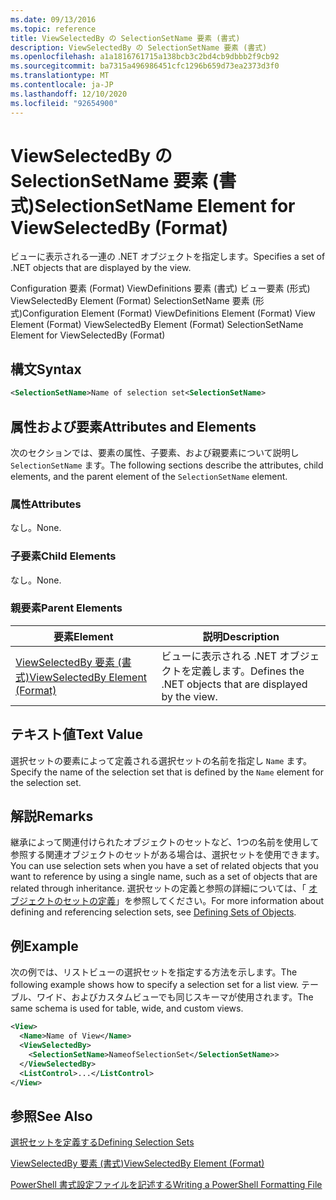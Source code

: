 ```yaml
---
ms.date: 09/13/2016
ms.topic: reference
title: ViewSelectedBy の SelectionSetName 要素 (書式)
description: ViewSelectedBy の SelectionSetName 要素 (書式)
ms.openlocfilehash: a1a1816761715a138bcb3c2bd4cb9dbbb2f9cb92
ms.sourcegitcommit: ba7315a496986451cfc1296b659d73ea2373d3f0
ms.translationtype: MT
ms.contentlocale: ja-JP
ms.lasthandoff: 12/10/2020
ms.locfileid: "92654900"
---
```

# <a name="selectionsetname-element-for-viewselectedby-format"></a><span data-ttu-id="05fd0-103">ViewSelectedBy の SelectionSetName 要素 (書式)</span><span class="sxs-lookup"><span data-stu-id="05fd0-103">SelectionSetName Element for ViewSelectedBy (Format)</span></span>

<span data-ttu-id="05fd0-104">ビューに表示される一連の .NET オブジェクトを指定します。</span><span class="sxs-lookup"><span data-stu-id="05fd0-104">Specifies a set of .NET objects that are displayed by the view.</span></span>

<span data-ttu-id="05fd0-105">Configuration 要素 (Format) ViewDefinitions 要素 (書式) ビュー要素 (形式) ViewSelectedBy Element (Format) SelectionSetName 要素 (形式)</span><span class="sxs-lookup"><span data-stu-id="05fd0-105">Configuration Element (Format) ViewDefinitions Element (Format) View Element (Format) ViewSelectedBy Element (Format) SelectionSetName Element for ViewSelectedBy (Format)</span></span>

## <a name="syntax"></a><span data-ttu-id="05fd0-106">構文</span><span class="sxs-lookup"><span data-stu-id="05fd0-106">Syntax</span></span>

```xml
<SelectionSetName>Name of selection set<SelectionSetName>
```

## <a name="attributes-and-elements"></a><span data-ttu-id="05fd0-107">属性および要素</span><span class="sxs-lookup"><span data-stu-id="05fd0-107">Attributes and Elements</span></span>

<span data-ttu-id="05fd0-108">次のセクションでは、要素の属性、子要素、および親要素について説明し `SelectionSetName` ます。</span><span class="sxs-lookup"><span data-stu-id="05fd0-108">The following sections describe the attributes, child elements, and the parent element of the `SelectionSetName` element.</span></span>

### <a name="attributes"></a><span data-ttu-id="05fd0-109">属性</span><span class="sxs-lookup"><span data-stu-id="05fd0-109">Attributes</span></span>

<span data-ttu-id="05fd0-110">なし。</span><span class="sxs-lookup"><span data-stu-id="05fd0-110">None.</span></span>

### <a name="child-elements"></a><span data-ttu-id="05fd0-111">子要素</span><span class="sxs-lookup"><span data-stu-id="05fd0-111">Child Elements</span></span>

<span data-ttu-id="05fd0-112">なし。</span><span class="sxs-lookup"><span data-stu-id="05fd0-112">None.</span></span>

### <a name="parent-elements"></a><span data-ttu-id="05fd0-113">親要素</span><span class="sxs-lookup"><span data-stu-id="05fd0-113">Parent Elements</span></span>

|<span data-ttu-id="05fd0-114">要素</span><span class="sxs-lookup"><span data-stu-id="05fd0-114">Element</span></span>|<span data-ttu-id="05fd0-115">説明</span><span class="sxs-lookup"><span data-stu-id="05fd0-115">Description</span></span>|
|-------------|-----------------|
|[<span data-ttu-id="05fd0-116">ViewSelectedBy 要素 (書式)</span><span class="sxs-lookup"><span data-stu-id="05fd0-116">ViewSelectedBy Element (Format)</span></span>](./viewselectedby-element-format.md)|<span data-ttu-id="05fd0-117">ビューに表示される .NET オブジェクトを定義します。</span><span class="sxs-lookup"><span data-stu-id="05fd0-117">Defines the .NET objects that are displayed by the view.</span></span>|

## <a name="text-value"></a><span data-ttu-id="05fd0-118">テキスト値</span><span class="sxs-lookup"><span data-stu-id="05fd0-118">Text Value</span></span>

<span data-ttu-id="05fd0-119">選択セットの要素によって定義される選択セットの名前を指定し `Name` ます。</span><span class="sxs-lookup"><span data-stu-id="05fd0-119">Specify the name of the selection set that is defined by the `Name` element for the selection set.</span></span>

## <a name="remarks"></a><span data-ttu-id="05fd0-120">解説</span><span class="sxs-lookup"><span data-stu-id="05fd0-120">Remarks</span></span>

<span data-ttu-id="05fd0-121">継承によって関連付けられたオブジェクトのセットなど、1つの名前を使用して参照する関連オブジェクトのセットがある場合は、選択セットを使用できます。</span><span class="sxs-lookup"><span data-stu-id="05fd0-121">You can use selection sets when you have a set of related objects that you want to reference by using a single name, such as a set of objects that are related through inheritance.</span></span> <span data-ttu-id="05fd0-122">選択セットの定義と参照の詳細については、「 [オブジェクトのセットの定義](./defining-selection-sets.md)」を参照してください。</span><span class="sxs-lookup"><span data-stu-id="05fd0-122">For more information about defining and referencing selection sets, see [Defining Sets of Objects](./defining-selection-sets.md).</span></span>

## <a name="example"></a><span data-ttu-id="05fd0-123">例</span><span class="sxs-lookup"><span data-stu-id="05fd0-123">Example</span></span>

<span data-ttu-id="05fd0-124">次の例では、リストビューの選択セットを指定する方法を示します。</span><span class="sxs-lookup"><span data-stu-id="05fd0-124">The following example shows how to specify a selection set for a list view.</span></span> <span data-ttu-id="05fd0-125">テーブル、ワイド、およびカスタムビューでも同じスキーマが使用されます。</span><span class="sxs-lookup"><span data-stu-id="05fd0-125">The same schema is used for table, wide, and custom views.</span></span>

```xml
<View>
  <Name>Name of View</Name>
  <ViewSelectedBy>
    <SelectionSetName>NameofSelectionSet</SelectionSetName>>
  </ViewSelectedBy>
  <ListControl>...</ListControl>
</View>
```

## <a name="see-also"></a><span data-ttu-id="05fd0-126">参照</span><span class="sxs-lookup"><span data-stu-id="05fd0-126">See Also</span></span>

[<span data-ttu-id="05fd0-127">選択セットを定義する</span><span class="sxs-lookup"><span data-stu-id="05fd0-127">Defining Selection Sets</span></span>](./defining-selection-sets.md)

[<span data-ttu-id="05fd0-128">ViewSelectedBy 要素 (書式)</span><span class="sxs-lookup"><span data-stu-id="05fd0-128">ViewSelectedBy Element (Format)</span></span>](./viewselectedby-element-format.md)

[<span data-ttu-id="05fd0-129">PowerShell 書式設定ファイルを記述する</span><span class="sxs-lookup"><span data-stu-id="05fd0-129">Writing a PowerShell Formatting File</span></span>](./writing-a-powershell-formatting-file.md)
